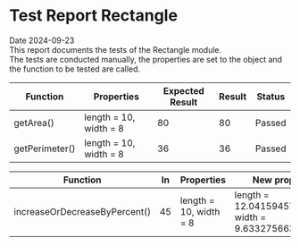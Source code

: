# Test Report Rectangle
Date 2024-09-23  
This report documents the tests of the Rectangle module.  
The tests are conducted manually, the properties are set to the object and the function to be tested are called.

| Function | Properties | Expected Result | Result | Status |
|----------|------------|-----------------|--------|--------|
| getArea() | length = 10, width = 8 | 80 | 80 | Passed |
| getPerimeter() | length = 10, width = 8 | 36 | 36 | Passed |

| Function | In | Properties | New properties | Status |
|----------|----|------------|----------------|--------|
| increaseOrDecreaseByPercent() | 45 |  length = 10, width = 8 | length = 12.041594578792296, width = 9.633275663033837 | Passed |